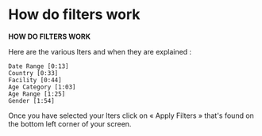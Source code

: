 # How do filters work

**HOW DO FILTERS WORK**

Here are the various lters and when they are explained :

```
Date Range [0:13]
Country [0:33]
Facility [0:44]
Age Category [1:03]
Age Range [1:25]
Gender [1:54]
```

Once you have selected your lters click on «  Apply Filters  » that's found on the bottom left corner of your screen.

